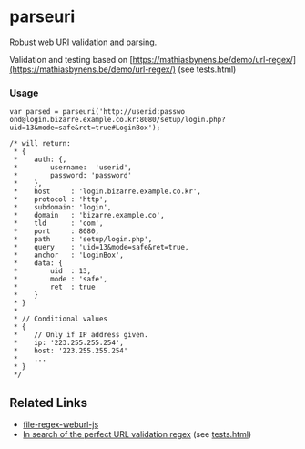 # parseuri
Robust web URI validation and parsing.

Validation and testing based on [https://mathiasbynens.be/demo/url-regex/](https://mathiasbynens.be/demo/url-regex/) (see tests.html)




### Usage
```
var parsed = parseuri('http://userid:passwo ond@login.bizarre.example.co.kr:8080/setup/login.php?uid=13&mode=safe&ret=true#LoginBox');

/* will return:
 * {
 *    auth: {,
 *        username:  'userid',
 *        password: 'password'
 *    },
 *    host     : 'login.bizarre.example.co.kr',
 *    protocol : 'http',
 *    subdomain: 'login',
 *    domain   : 'bizarre.example.co',
 *    tld      : 'com',
 *    port     : 8080,
 *    path     : 'setup/login.php',
 *    query    : 'uid=13&mode=safe&ret=true,
 *    anchor   : 'LoginBox',
 *    data: {
 *        uid  : 13,
 *        mode : 'safe',
 *        ret  : true
 *    }
 * }
 *
 * // Conditional values
 * {
 *    // Only if IP address given.
 *    ip: '223.255.255.254', 
 *    host: '223.255.255.254'
 *    ...
 * }
 */
```


Related Links
-------------

- [file-regex-weburl-js](https://gist.github.com/dperini/729294#file-regex-weburl-js)
- [In search of the perfect URL validation regex](https://mathiasbynens.be/demo/url-regex/) (see [tests.html](tests.html))